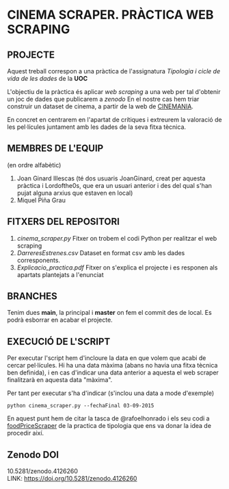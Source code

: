 <br/>
<br/>

# CINEMA SCRAPER. PRÀCTICA WEB SCRAPING

## PROJECTE
Aquest treball correspon a una pràctica de l'assignatura _Tipologia i cicle de vida de les dades_ de la __UOC__

L'objectiu de la pràctica és aplicar _web scraping_ a una web per tal d'obtenir un joc de dades que publicarem a _zenodo_
En el nostre cas hem triar construir un dataset de cinema, a partir de la web de [CINEMANIA](https://cinemania.20minutos.es/).

En concret en centrarem en l'apartat de crítiques i extreurem la valoració de les pel·lícules juntament amb les dades de la seva fitxa tècnica.


## MEMBRES DE L'EQUIP
(en ordre alfabètic)
1. Joan Ginard Illescas (té dos usuaris JoanGinard, creat per aquesta pràctica i Lordofthe0s, que era un usuari anterior i des del qual s'han pujat alguna arxius que estaven en local)
2. Miquel Piña Grau

## FITXERS DEL REPOSITORI

1. _cinema_scraper.py_ Fitxer on trobem el codi Python per realitzar el web scraping
2. _DarreresEstrenes.csv_ Dataset en format csv amb les dades corresponents.
2. _Explicacio_practica.pdf_ Fitxer on s'explica el projecte i es responen als apartats plantejats a l'enunciat

## BRANCHES

Tenim dues __main__, la principal i __master__ on fem el commit des de local. Es podrà esborrar en acabar el projecte.

## EXECUCIÓ DE L'SCRIPT

Per executar l'script hem d'incloure la data en que volem que acabi de cercar pel·lícules. Hi ha una data màxima (abans no havia una fitxa tècnica ben definida), i en cas d'indicar una data anterior a aquesta el web scraper finalitzarà en aquesta data "màxima".

Per tant per executar s'ha d'indicar (s'inclou una data a mode d'exemple)

```
python cinema_scraper.py --fechaFinal 03-09-2015

```

En aquest punt hem de citar la tasca de @rafoelhonrado i els seu codi a [foodPriceScraper](https://github.com/rafoelhonrado/foodPriceScraper) de la practica de tipologia que ens va donar la idea de procedir així.



## Zenodo DOI

10.5281/zenodo.4126260
<br/>
LINK: 
https://doi.org/10.5281/zenodo.4126260
